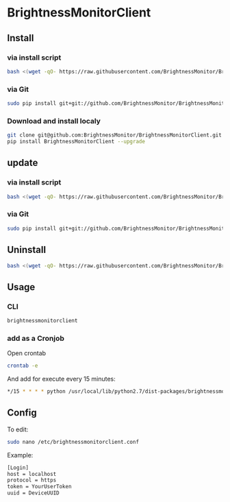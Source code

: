 # BrightnessMonitorClient

## Install

### via install script

```bash
bash <(wget -qO- https://raw.githubusercontent.com/BrightnessMonitor/BrightnessMonitorClient/master/Scripts/install.sh)
```

### via Git

```bash
sudo pip install git+git://github.com/BrightnessMonitor/BrightnessMonitorClient.git
```

### Download and install localy

```bash
git clone git@github.com:BrightnessMonitor/BrightnessMonitorClient.git
pip install BrightnessMonitorClient --upgrade
```

## update

### via install script

```bash
bash <(wget -qO- https://raw.githubusercontent.com/BrightnessMonitor/BrightnessMonitorClient/master/Scripts/update.sh)
```

### via Git

```bash
sudo pip install git+git://github.com/BrightnessMonitor/BrightnessMonitorClient.git --upgrade --force
```

## Uninstall

```bash
bash <(wget -qO- https://raw.githubusercontent.com/BrightnessMonitor/BrightnessMonitorClient/master/Scripts/uninstall.sh)
```

## Usage

### CLI
```bash
brightnessmonitorclient
```

### add as a Cronjob

Open crontab

```bash
crontab -e
```

And add for execute every 15 minutes:

```bash
*/15 * * * * python /usr/local/lib/python2.7/dist-packages/brightnessmonitorclient
```

## Config

To edit:

```bash
sudo nano /etc/brightnessmonitorclient.conf
```

Example:

```bash
[Login]
host = localhost
protocol = https
token = YourUserToken
uuid = DeviceUUID
```